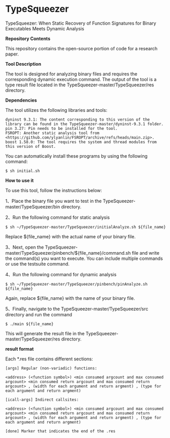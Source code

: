 # TypeSqueezer
TypeSqueezer: When Static Recovery of Function Signatures for Binary Executables Meets Dynamic Analysis

**Repository Contents**

This repository contains the open-source portion of code for a research paper.

**Tool Description**

The tool is designed for analyzing binary files and requires the corresponding dynamic execution command. 
The output of the tool is a type result file located in the TypeSqueezer-master/TypeSqueezer/res directory.

**Dependencies**

The tool utilizes the following libraries and tools:

    dyninst 9.3.1: The content corresponding to this version of the library can be found in the TypeSqueezer-master/dyninst-9.3.1 folder.
    pin 3.27: Pin needs to be installed for the tool.
    FSROPT: Another static analysis tool from <https://github.com/ylyanlin/FSROPT/archive/refs/heads/main.zip>.
    boost 1.58.0: The tool requires the system and thread modules from this version of Boost.

You can automatically install these programs by using the following command:

    $ sh initial.sh

**How to use it**

To use this tool, follow the instructions below:

1、Place the binary file you want to test in the TypeSqueezer-master/TypeSqueezer/bin directory.
    
2、Run the following command for static analysis

    $ sh ~/TypeSqueezer-master/TypeSqueezer/initialAnalyze.sh ${file_name}
    
Replace ${file_name} with the actual name of your binary file.

3、Next, open the TypeSqueezer-master/TypeSqueezer/pinbench/${file_name}/command.sh file and write the command(s) you want to execute. You can include multiple commands or use the testsuite command.

4、Run the following command for dynamic analysis

    $ sh ~/TypeSqueezer-master/TypeSqueezer/pinbench/pinAnalyze.sh ${file_name}
    
Again, replace ${file_name} with the name of your binary file.

5、Finally, navigate to the TypeSqueezer-master/TypeSqueezer/src directory and run the command 

    $ ./main ${file_name}
    
This will generate the result file in the TypeSqueezer-master/TypeSqueezer/res directory.

**result format**

Each *.res file contains different sections:

    [args] Regular (non-variadic) functions:

    <address> (<function symbol>) <min consumed argcount and max consumed argcount> <min consumed return argcount and max consumed return argcount> , (width for each argument and return argment) , (type for each argument and return argment)

    [icall-args] Indirect callsites:

    <address> (<function symbol>) <min consumed argcount and max consumed argcount> <min consumed return argcount and max consumed return argcount> , (width for each argument and return argment) , (type for each argument and return argment)

    [done] Marker that indicates the end of the .res

